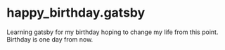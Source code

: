 # happy_birthday.gatsby
Learning gatsby for my birthday hoping to change my life from this point. Birthday is one day from now. 
